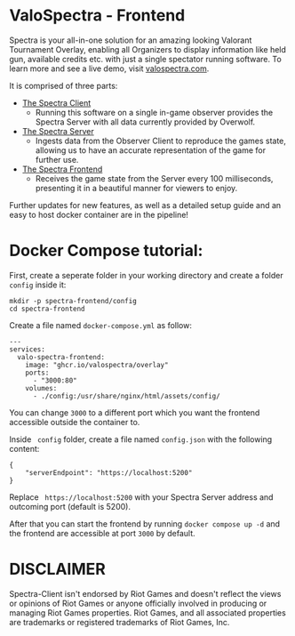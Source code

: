 # ValoSpectra - Frontend

Spectra is your all-in-one solution for an amazing looking Valorant Tournament Overlay, enabling all Organizers to display information like held gun, available credits etc. with just a single spectator running software.
To learn more and see a live demo, visit [valospectra.com](https://www.valospectra.com/).

It is comprised of three parts:
 - [The Spectra Client](https://github.com/ValoSpectra/Spectra-Client)
   - Running this software on a single in-game observer provides the Spectra Server with all data currently provided by Overwolf.
 - [The Spectra Server](https://github.com/ValoSpectra/Spectra-Server)
   - Ingests data from the Observer Client to reproduce the games state, allowing us to have an accurate representation of the game for further use.
 - [The Spectra Frontend](https://github.com/ValoSpectra/Spectra-Frontend)
   - Receives the game state from the Server every 100 milliseconds, presenting it in a beautiful manner for viewers to enjoy.

Further updates for new features, as well as a detailed setup guide and an easy to host docker container are in the pipeline!

# Docker Compose tutorial:

First, create a seperate folder in your working directory and create a folder ``` config``` inside it:
```
mkdir -p spectra-frontend/config
cd spectra-frontend
```

Create a file named ```docker-compose.yml``` as follow:
```
---
services:
  valo-spectra-frontend:
    image: "ghcr.io/valospectra/overlay"
    ports:
      - "3000:80"
    volumes:
      - ./config:/usr/share/nginx/html/assets/config/
```
You can change ```3000``` to a different port which you want the frontend accessible outside the container to.

Inside ``` config``` folder, create a file named ```config.json``` with the following content: 
```
{
    "serverEndpoint": "https://localhost:5200"
}
```
Replace ``` https://localhost:5200``` with your Spectra Server address and outcoming port (default is 5200).

After that you can start the frontend by running ```docker compose up -d``` and the frontend are accessible at port ```3000``` by default.

# DISCLAIMER

Spectra-Client isn't endorsed by Riot Games and doesn't reflect the views or opinions of Riot Games or anyone officially involved in producing or managing Riot Games properties. Riot Games, and all associated properties are trademarks or registered trademarks of Riot Games, Inc.
